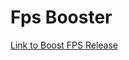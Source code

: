 <h1>Fps Booster</h1>
<a href="https://github.com/XZery/boost-fps/releases/tag/tweak">Link to Boost FPS Release</a>
